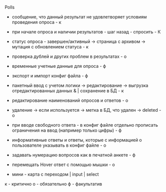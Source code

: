 Polls
+ сообщение, что данный результат не удовлетворяет условиям проведения опроса - к
- при начале опроса и наличии результатов - шаг назад - спросить - К
- статус опроса - завершен/активный -> страница с архивом -> мутация с обновлением статуса - к
- проверка дублей и других проблем в результатах - о
- временные учетные данные для опроса - ф
- экспорт и импорт конфиг файла - ф
- пакетный ввод с учетом логики -> редактирование -> выгрузка отредактированных данных & | сохранение в БД - к
- редактирование наименований опросов и ответов - о
- удаление -> если используется -> метка в БД, что удален -> deleted - о
- при вводе свободного ответа - в конфиг файле отдельно прописать ограничения на ввод (например только цифры) - ф
- информативные ответы и ответы, которые с информацией о пользователе указывать в конфиг файле - о
- задавать нумерацию вопросов как в печатной анкете - ф
- перемещать Hover ответ с помощью мышки - о        


- мини - карта с переходом | input | select

























к - критично
о - обязательно
ф - факультатив